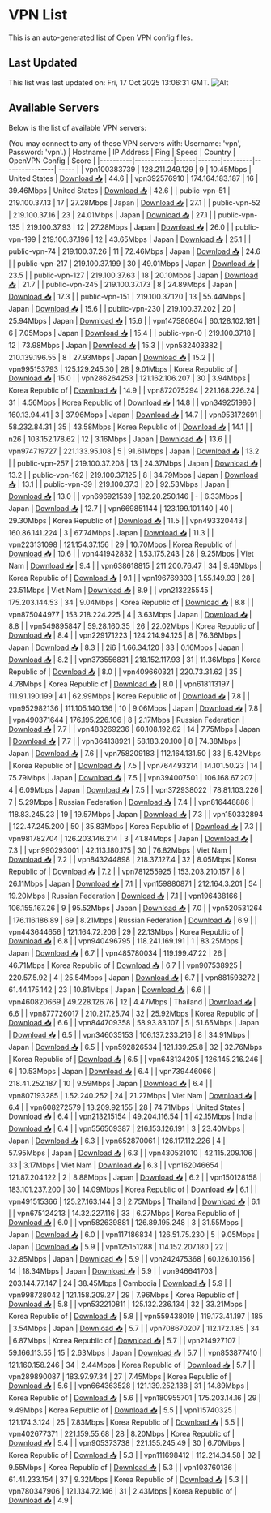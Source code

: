 # VPN List

This is an auto-generated list of Open VPN config files.

## Last Updated

This list was last updated on: Fri, 17 Oct 2025 13:06:31 GMT.
![Alt](https://repobeats.axiom.co/api/embed/186b98318ef1479477931607c1ad7d823f12451f.svg "Repobeats analytics image")

## Available Servers

Below is the list of available VPN servers:

(You may connect to any of these VPN servers with: Username: 'vpn', Password: 'vpn'.)
| Hostname | IP Address | Ping | Speed | Country | OpenVPN Config | Score |
|----------|------------|------|-------|---------|----------------| ----- |
| vpn100383739 | 128.211.249.129 | 9 | 10.45Mbps | United States | [Download 📥](./configs/server_0_US.ovpn) | 44.6 |
| vpn392576910 | 174.164.183.187 | 16 | 39.46Mbps | United States | [Download 📥](./configs/server_1_US.ovpn) | 42.6 |
| public-vpn-51 | 219.100.37.13 | 17 | 27.28Mbps | Japan | [Download 📥](./configs/server_2_JP.ovpn) | 27.1 |
| public-vpn-52 | 219.100.37.16 | 23 | 24.01Mbps | Japan | [Download 📥](./configs/server_3_JP.ovpn) | 27.1 |
| public-vpn-135 | 219.100.37.93 | 12 | 27.28Mbps | Japan | [Download 📥](./configs/server_4_JP.ovpn) | 26.0 |
| public-vpn-199 | 219.100.37.196 | 12 | 43.65Mbps | Japan | [Download 📥](./configs/server_5_JP.ovpn) | 25.1 |
| public-vpn-74 | 219.100.37.26 | 11 | 72.46Mbps | Japan | [Download 📥](./configs/server_6_JP.ovpn) | 24.6 |
| public-vpn-217 | 219.100.37.199 | 30 | 49.01Mbps | Japan | [Download 📥](./configs/server_7_JP.ovpn) | 23.5 |
| public-vpn-127 | 219.100.37.63 | 18 | 20.10Mbps | Japan | [Download 📥](./configs/server_8_JP.ovpn) | 21.7 |
| public-vpn-245 | 219.100.37.173 | 8 | 24.89Mbps | Japan | [Download 📥](./configs/server_9_JP.ovpn) | 17.3 |
| public-vpn-151 | 219.100.37.120 | 13 | 55.44Mbps | Japan | [Download 📥](./configs/server_10_JP.ovpn) | 15.6 |
| public-vpn-230 | 219.100.37.202 | 20 | 25.94Mbps | Japan | [Download 📥](./configs/server_11_JP.ovpn) | 15.6 |
| vpn147580804 | 60.128.102.181 | 6 | 7.05Mbps | Japan | [Download 📥](./configs/server_12_JP.ovpn) | 15.4 |
| public-vpn-0 | 219.100.37.18 | 12 | 73.98Mbps | Japan | [Download 📥](./configs/server_13_JP.ovpn) | 15.3 |
| vpn532403382 | 210.139.196.55 | 8 | 27.93Mbps | Japan | [Download 📥](./configs/server_14_JP.ovpn) | 15.2 |
| vpn995153793 | 125.129.245.30 | 28 | 9.01Mbps | Korea Republic of | [Download 📥](./configs/server_15_KR.ovpn) | 15.0 |
| vpn286264253 | 121.162.106.207 | 30 | 3.94Mbps | Korea Republic of | [Download 📥](./configs/server_16_KR.ovpn) | 14.9 |
| vpn872075294 | 221.168.226.24 | 31 | 4.56Mbps | Korea Republic of | [Download 📥](./configs/server_17_KR.ovpn) | 14.8 |
| vpn349251986 | 160.13.94.41 | 3 | 37.96Mbps | Japan | [Download 📥](./configs/server_18_JP.ovpn) | 14.7 |
| vpn953172691 | 58.232.84.31 | 35 | 43.58Mbps | Korea Republic of | [Download 📥](./configs/server_19_KR.ovpn) | 14.1 |
| n26 | 103.152.178.62 | 12 | 3.16Mbps | Japan | [Download 📥](./configs/server_20_JP.ovpn) | 13.6 |
| vpn974719727 | 221.133.95.108 | 5 | 91.61Mbps | Japan | [Download 📥](./configs/server_21_JP.ovpn) | 13.2 |
| public-vpn-257 | 219.100.37.208 | 13 | 24.37Mbps | Japan | [Download 📥](./configs/server_22_JP.ovpn) | 13.2 |
| public-vpn-162 | 219.100.37.125 | 8 | 34.79Mbps | Japan | [Download 📥](./configs/server_23_JP.ovpn) | 13.1 |
| public-vpn-39 | 219.100.37.3 | 20 | 92.53Mbps | Japan | [Download 📥](./configs/server_24_JP.ovpn) | 13.0 |
| vpn696921539 | 182.20.250.146 | - | 6.33Mbps | Japan | [Download 📥](./configs/server_25_JP.ovpn) | 12.7 |
| vpn669851144 | 123.199.101.140 | 40 | 29.30Mbps | Korea Republic of | [Download 📥](./configs/server_26_KR.ovpn) | 11.5 |
| vpn493320443 | 160.86.141.224 | 3 | 67.74Mbps | Japan | [Download 📥](./configs/server_27_JP.ovpn) | 11.3 |
| vpn223131098 | 121.154.37.156 | 29 | 10.70Mbps | Korea Republic of | [Download 📥](./configs/server_28_KR.ovpn) | 10.6 |
| vpn441942832 | 1.53.175.243 | 28 | 9.25Mbps | Viet Nam | [Download 📥](./configs/server_29_VN.ovpn) | 9.4 |
| vpn638618815 | 211.200.76.47 | 34 | 9.46Mbps | Korea Republic of | [Download 📥](./configs/server_30_KR.ovpn) | 9.1 |
| vpn196769303 | 1.55.149.93 | 28 | 23.51Mbps | Viet Nam | [Download 📥](./configs/server_31_VN.ovpn) | 8.9 |
| vpn213225545 | 175.203.144.53 | 34 | 9.04Mbps | Korea Republic of | [Download 📥](./configs/server_32_KR.ovpn) | 8.8 |
| vpn875044977 | 153.218.224.225 | 4 | 3.63Mbps | Japan | [Download 📥](./configs/server_33_JP.ovpn) | 8.8 |
| vpn549895847 | 59.28.160.35 | 26 | 22.02Mbps | Korea Republic of | [Download 📥](./configs/server_34_KR.ovpn) | 8.4 |
| vpn229171223 | 124.214.94.125 | 8 | 76.36Mbps | Japan | [Download 📥](./configs/server_35_JP.ovpn) | 8.3 |
| 2i6 | 1.66.34.120 | 33 | 0.16Mbps | Japan | [Download 📥](./configs/server_36_JP.ovpn) | 8.2 |
| vpn373556831 | 218.152.117.93 | 31 | 11.36Mbps | Korea Republic of | [Download 📥](./configs/server_37_KR.ovpn) | 8.0 |
| vpn409660321 | 220.73.31.62 | 35 | 4.78Mbps | Korea Republic of | [Download 📥](./configs/server_38_KR.ovpn) | 8.0 |
| vpn618113197 | 111.91.190.199 | 41 | 62.99Mbps | Korea Republic of | [Download 📥](./configs/server_39_KR.ovpn) | 7.8 |
| vpn952982136 | 111.105.140.136 | 10 | 9.06Mbps | Japan | [Download 📥](./configs/server_40_JP.ovpn) | 7.8 |
| vpn490371644 | 176.195.226.106 | 8 | 2.17Mbps | Russian Federation | [Download 📥](./configs/server_41_RU.ovpn) | 7.7 |
| vpn483269236 | 60.108.192.62 | 14 | 7.75Mbps | Japan | [Download 📥](./configs/server_42_JP.ovpn) | 7.7 |
| vpn364138921 | 58.183.20.100 | 8 | 74.38Mbps | Japan | [Download 📥](./configs/server_43_JP.ovpn) | 7.6 |
| vpn758209183 | 112.164.131.50 | 33 | 5.42Mbps | Korea Republic of | [Download 📥](./configs/server_44_KR.ovpn) | 7.5 |
| vpn764493214 | 14.101.50.23 | 14 | 75.79Mbps | Japan | [Download 📥](./configs/server_45_JP.ovpn) | 7.5 |
| vpn394007501 | 106.168.67.207 | 4 | 6.09Mbps | Japan | [Download 📥](./configs/server_46_JP.ovpn) | 7.5 |
| vpn372938022 | 78.81.103.226 | 7 | 5.29Mbps | Russian Federation | [Download 📥](./configs/server_47_RU.ovpn) | 7.4 |
| vpn816448886 | 118.83.245.23 | 19 | 19.57Mbps | Japan | [Download 📥](./configs/server_48_JP.ovpn) | 7.3 |
| vpn150332894 | 122.47.245.200 | 50 | 35.83Mbps | Korea Republic of | [Download 📥](./configs/server_49_KR.ovpn) | 7.3 |
| vpn981782704 | 126.203.146.214 | 3 | 41.84Mbps | Japan | [Download 📥](./configs/server_50_JP.ovpn) | 7.3 |
| vpn990293001 | 42.113.180.175 | 30 | 76.82Mbps | Viet Nam | [Download 📥](./configs/server_51_VN.ovpn) | 7.2 |
| vpn843244898 | 218.37.127.4 | 32 | 8.05Mbps | Korea Republic of | [Download 📥](./configs/server_52_KR.ovpn) | 7.2 |
| vpn781255925 | 153.203.210.157 | 8 | 26.11Mbps | Japan | [Download 📥](./configs/server_53_JP.ovpn) | 7.1 |
| vpn159880871 | 212.164.3.201 | 54 | 19.20Mbps | Russian Federation | [Download 📥](./configs/server_54_RU.ovpn) | 7.1 |
| vpn196438166 | 106.155.167.26 | 9 | 95.52Mbps | Japan | [Download 📥](./configs/server_55_JP.ovpn) | 7.0 |
| vpn520531264 | 176.116.186.89 | 69 | 8.21Mbps | Russian Federation | [Download 📥](./configs/server_56_RU.ovpn) | 6.9 |
| vpn443644656 | 121.164.72.206 | 29 | 22.13Mbps | Korea Republic of | [Download 📥](./configs/server_57_KR.ovpn) | 6.8 |
| vpn940496795 | 118.241.169.191 | 1 | 83.25Mbps | Japan | [Download 📥](./configs/server_58_JP.ovpn) | 6.7 |
| vpn485780034 | 119.199.47.22 | 26 | 46.71Mbps | Korea Republic of | [Download 📥](./configs/server_59_KR.ovpn) | 6.7 |
| vpn907538925 | 220.57.5.92 | 4 | 25.54Mbps | Japan | [Download 📥](./configs/server_60_JP.ovpn) | 6.7 |
| vpn881593272 | 61.44.175.142 | 23 | 10.81Mbps | Japan | [Download 📥](./configs/server_61_JP.ovpn) | 6.6 |
| vpn460820669 | 49.228.126.76 | 12 | 4.47Mbps | Thailand | [Download 📥](./configs/server_62_TH.ovpn) | 6.6 |
| vpn877726017 | 210.217.25.74 | 32 | 25.92Mbps | Korea Republic of | [Download 📥](./configs/server_63_KR.ovpn) | 6.6 |
| vpn844709358 | 58.93.83.107 | 5 | 51.65Mbps | Japan | [Download 📥](./configs/server_64_JP.ovpn) | 6.5 |
| vpn346035153 | 106.137.233.216 | 8 | 34.91Mbps | Japan | [Download 📥](./configs/server_65_JP.ovpn) | 6.5 |
| vpn592826534 | 121.139.25.8 | 32 | 32.76Mbps | Korea Republic of | [Download 📥](./configs/server_66_KR.ovpn) | 6.5 |
| vpn648134205 | 126.145.216.246 | 6 | 10.53Mbps | Japan | [Download 📥](./configs/server_67_JP.ovpn) | 6.4 |
| vpn739446066 | 218.41.252.187 | 10 | 9.59Mbps | Japan | [Download 📥](./configs/server_68_JP.ovpn) | 6.4 |
| vpn807193285 | 1.52.240.252 | 24 | 21.27Mbps | Viet Nam | [Download 📥](./configs/server_69_VN.ovpn) | 6.4 |
| vpn608272579 | 13.209.92.155 | 28 | 74.71Mbps | United States | [Download 📥](./configs/server_70_US.ovpn) | 6.4 |
| vpn213215154 | 49.204.116.54 | 1 | 42.15Mbps | India | [Download 📥](./configs/server_71_IN.ovpn) | 6.4 |
| vpn556509387 | 216.153.126.191 | 3 | 23.40Mbps | Japan | [Download 📥](./configs/server_72_JP.ovpn) | 6.3 |
| vpn652870061 | 126.117.112.226 | 4 | 57.95Mbps | Japan | [Download 📥](./configs/server_73_JP.ovpn) | 6.3 |
| vpn430521010 | 42.115.209.106 | 33 | 3.17Mbps | Viet Nam | [Download 📥](./configs/server_74_VN.ovpn) | 6.3 |
| vpn162046654 | 121.87.204.122 | 2 | 8.88Mbps | Japan | [Download 📥](./configs/server_75_JP.ovpn) | 6.2 |
| vpn150128158 | 183.101.237.200 | 30 | 14.09Mbps | Korea Republic of | [Download 📥](./configs/server_76_KR.ovpn) | 6.1 |
| vpn491515366 | 125.27.163.144 | 3 | 2.75Mbps | Thailand | [Download 📥](./configs/server_77_TH.ovpn) | 6.1 |
| vpn675124213 | 14.32.227.116 | 33 | 6.27Mbps | Korea Republic of | [Download 📥](./configs/server_78_KR.ovpn) | 6.0 |
| vpn582639881 | 126.89.195.248 | 3 | 31.55Mbps | Japan | [Download 📥](./configs/server_79_JP.ovpn) | 6.0 |
| vpn117186834 | 126.51.75.230 | 5 | 9.05Mbps | Japan | [Download 📥](./configs/server_80_JP.ovpn) | 5.9 |
| vpn125151288 | 114.152.207.180 | 22 | 32.85Mbps | Japan | [Download 📥](./configs/server_81_JP.ovpn) | 5.9 |
| vpn242475368 | 60.126.10.156 | 14 | 18.34Mbps | Japan | [Download 📥](./configs/server_82_JP.ovpn) | 5.9 |
| vpn946641703 | 203.144.77.147 | 24 | 38.45Mbps | Cambodia | [Download 📥](./configs/server_83_KH.ovpn) | 5.9 |
| vpn998728042 | 121.158.209.27 | 29 | 7.96Mbps | Korea Republic of | [Download 📥](./configs/server_84_KR.ovpn) | 5.8 |
| vpn532210811 | 125.132.236.134 | 32 | 33.21Mbps | Korea Republic of | [Download 📥](./configs/server_85_KR.ovpn) | 5.8 |
| vpn559438019 | 119.173.41.197 | 185 | 3.54Mbps | Japan | [Download 📥](./configs/server_86_JP.ovpn) | 5.7 |
| vpn708670207 | 112.172.1.85 | 34 | 6.87Mbps | Korea Republic of | [Download 📥](./configs/server_87_KR.ovpn) | 5.7 |
| vpn214927107 | 59.166.113.55 | 15 | 2.63Mbps | Japan | [Download 📥](./configs/server_88_JP.ovpn) | 5.7 |
| vpn853877410 | 121.160.158.246 | 34 | 2.44Mbps | Korea Republic of | [Download 📥](./configs/server_89_KR.ovpn) | 5.7 |
| vpn289890087 | 183.97.97.34 | 27 | 7.45Mbps | Korea Republic of | [Download 📥](./configs/server_90_KR.ovpn) | 5.6 |
| vpn664363528 | 121.139.252.138 | 31 | 14.89Mbps | Korea Republic of | [Download 📥](./configs/server_91_KR.ovpn) | 5.6 |
| vpn180955701 | 175.203.14.16 | 29 | 9.49Mbps | Korea Republic of | [Download 📥](./configs/server_92_KR.ovpn) | 5.5 |
| vpn115740325 | 121.174.3.124 | 25 | 7.83Mbps | Korea Republic of | [Download 📥](./configs/server_93_KR.ovpn) | 5.5 |
| vpn402677371 | 221.159.55.68 | 28 | 8.20Mbps | Korea Republic of | [Download 📥](./configs/server_94_KR.ovpn) | 5.4 |
| vpn905373738 | 221.155.245.49 | 30 | 6.70Mbps | Korea Republic of | [Download 📥](./configs/server_95_KR.ovpn) | 5.3 |
| vpn111698412 | 112.214.34.58 | 32 | 9.55Mbps | Korea Republic of | [Download 📥](./configs/server_96_KR.ovpn) | 5.3 |
| vpn103760136 | 61.41.233.154 | 37 | 9.32Mbps | Korea Republic of | [Download 📥](./configs/server_97_KR.ovpn) | 5.3 |
| vpn780347906 | 121.134.72.146 | 31 | 2.43Mbps | Korea Republic of | [Download 📥](./configs/server_98_KR.ovpn) | 4.9 |
